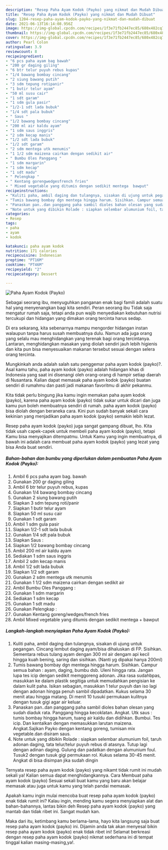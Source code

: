 ```yaml
---
description: "Resep Paha Ayam Kodok (Payko) yang nikmat dan Mudah Dibuat"
title: "Resep Paha Ayam Kodok (Payko) yang nikmat dan Mudah Dibuat"
slug: 1204-resep-paha-ayam-kodok-payko-yang-nikmat-dan-mudah-dibuat
date: 2021-06-13T16:14:08.956Z
image: https://img-global.cpcdn.com/recipes/1f3e71fb2447ec85/680x482cq70/paha-ayam-kodok-payko-foto-resep-utama.jpg
thumbnail: https://img-global.cpcdn.com/recipes/1f3e71fb2447ec85/680x482cq70/paha-ayam-kodok-payko-foto-resep-utama.jpg
cover: https://img-global.cpcdn.com/recipes/1f3e71fb2447ec85/680x482cq70/paha-ayam-kodok-payko-foto-resep-utama.jpg
author: Pearl Colon
ratingvalue: 3.9
reviewcount: 8
recipeingredient:
- "6 pcs paha ayam bag bawah"
- "200 gr daging giling"
- "6 btr telur puyuh rebus kupas"
- "1/4 bawang bombay cincang"
- "2 siung bawang putih"
- "3 sdm tepung rotipanir"
- "1 butir telur ayam"
- "50 ml susu cair"
- "1 sdt garam"
- "1 sdm gula pasir"
- "1/2-1 sdt lada bubuk"
- "1/4 sdt pala bubuk"
- " Saus "
- "1/2 bawang bombay cincang"
- "200 ml air kaldu ayam"
- "1 sdm saus inggris"
- "2 sdm kecap manis"
- "1/2 sdt lada bubuk"
- "1/2 sdt garam"
- "2 sdm mentega utk menumis"
- "1 1/2 sdm maizena cairkan dengan sedikit air"
- " Bumbu Oles Panggang "
- "1 sdm margarin"
- "1 sdm kecap"
- "1 sdt madu"
- " Pelengkap "
- " Kentang gorengwedgesfrench fries"
- " Mixed vegetable yang ditumis dengan sedikit mentega  bawput"
recipeinstructions:
- "Kuliti paha, ambil daging dan tulangnya, sisakan di ujung untuk pegangan. Cincang lembut daging ayam/bisa dihaluskan di FP. Sisihkan. Sementara rebus tulang ayam dengan 300 ml air dengam api kecil hingga kuah bening, saring dan sisihkan. (Nanti yg dipakai hanya 200ml)"
- "Tumis bawang bombay dgn mentega hingga harum. Sisihkan. Campur semua bahan : ayam, daging, bumbu dsb. Uleni hingga rata. Jangan lupa tes icip dengan sedikit memggoreng adonan. Jika rasa sudahbpas, masukkan ke dalam plastik segitiga untuk memudahkan pengisian ke dalam kulit paha. Isikan sebagian, masukkan 1 telur puyuh dan iso lagi dengan adonan hingga penuh sambil dipadatkan. Kukus selama 30 menit atau hingga matang. Di menit 10 tusuki permukaan kulitnya dengan tusuk gigi agar air keluar."
- "Panaskan pan..dan panggang paha sambil dioles bahan olesan yang sudah diaduk rata. Panggang hingga kecoklatan. Angkat. Utk saus : tumis bombay hingga harum, tuang air kaldu dan didihkan. Bumbui. Tes icip. Dan kentalkan dengan memasukkan larutan maizena. Angkat.Sajikan Payko dengan kentang goreng, tumisan mix vegetable.dan disiram saus."
- "Note untuk yang dibikin Rolade : siapkan selembar alumunium foil, taruh adonan daging, tata telur/telur puyuh rebus di atasnya. Tutup lagi dengan adinan daging. Gulung dan padatkan dengan alumunium foul. Tusuk2 dengan tusuk gigi permukaan rol. Kukus selama 30-45 menit. Angkat di bisa disimpan jika sudah dingin"
categories:
- Resep
tags:
- paha
- ayam
- kodok

katakunci: paha ayam kodok 
nutrition: 171 calories
recipecuisine: Indonesian
preptime: "PT16M"
cooktime: "PT46M"
recipeyield: "2"
recipecategory: Dessert

---
```



![Paha Ayam Kodok (Payko)](https://img-global.cpcdn.com/recipes/1f3e71fb2447ec85/680x482cq70/paha-ayam-kodok-payko-foto-resep-utama.jpg)

Sebagai seorang ibu, menyuguhkan panganan enak bagi famili adalah suatu hal yang menyenangkan bagi kita sendiri. Peran seorang ibu Tidak saja mengatur rumah saja, tetapi anda pun wajib menyediakan kebutuhan nutrisi tercukupi dan hidangan yang dimakan orang tercinta harus sedap.

Di era  sekarang, kita sebenarnya mampu mengorder hidangan instan walaupun tanpa harus susah membuatnya dulu. Namun ada juga orang yang selalu mau menghidangkan yang terenak bagi orang tercintanya. Lantaran, menghidangkan masakan yang diolah sendiri jauh lebih higienis dan kita pun bisa menyesuaikan makanan tersebut sesuai dengan selera orang tercinta. 



Mungkinkah anda adalah salah satu penggemar paha ayam kodok (payko)?. Asal kamu tahu, paha ayam kodok (payko) adalah hidangan khas di Indonesia yang saat ini disenangi oleh orang-orang di hampir setiap daerah di Nusantara. Kalian dapat memasak paha ayam kodok (payko) buatan sendiri di rumahmu dan pasti jadi makanan favoritmu di akhir pekanmu.

Kita tidak perlu bingung jika kamu ingin memakan paha ayam kodok (payko), karena paha ayam kodok (payko) tidak sukar untuk dicari dan juga kamu pun boleh membuatnya sendiri di rumah. paha ayam kodok (payko) bisa diolah dengan beraneka cara. Kini pun sudah banyak sekali cara kekinian yang menjadikan paha ayam kodok (payko) semakin lebih lezat.

Resep paha ayam kodok (payko) juga sangat gampang dibuat, lho. Kita tidak usah capek-capek untuk membeli paha ayam kodok (payko), tetapi Kamu bisa menyajikan ditempatmu. Untuk Kamu yang ingin membuatnya, di bawah ini adalah cara membuat paha ayam kodok (payko) yang lezat yang bisa Anda buat sendiri.

<!--inarticleads1-->

##### Bahan-bahan dan bumbu yang diperlukan dalam pembuatan Paha Ayam Kodok (Payko):

1. Ambil 6 pcs paha ayam bag. bawah
1. Gunakan 200 gr daging giling
1. Ambil 6 btr telur puyuh rebus, kupas
1. Gunakan 1/4 bawang bombay cincang
1. Gunakan 2 siung bawang putih
1. Siapkan 3 sdm tepung roti/panir
1. Siapkan 1 butir telur ayam
1. Siapkan 50 ml susu cair
1. Gunakan 1 sdt garam
1. Ambil 1 sdm gula pasir
1. Siapkan 1/2-1 sdt lada bubuk
1. Gunakan 1/4 sdt pala bubuk
1. Siapkan  Saus :
1. Siapkan 1/2 bawang bombay cincang
1. Ambil 200 ml air kaldu ayam
1. Sediakan 1 sdm saus inggris
1. Ambil 2 sdm kecap manis
1. Ambil 1/2 sdt lada bubuk
1. Siapkan 1/2 sdt garam
1. Gunakan 2 sdm mentega utk menumis
1. Gunakan 1 1/2 sdm maizena cairkan dengan sedikit air
1. Ambil  Bumbu Oles Panggang :
1. Gunakan 1 sdm margarin
1. Sediakan 1 sdm kecap
1. Gunakan 1 sdt madu
1. Gunakan  Pelengkap :
1. Gunakan  Kentang goreng/wedges/french fries
1. Ambil  Mixed vegetable yang ditumis dengan sedikit mentega + bawput




<!--inarticleads2-->

##### Langkah-langkah menyiapkan Paha Ayam Kodok (Payko):

1. Kuliti paha, ambil daging dan tulangnya, sisakan di ujung untuk pegangan. Cincang lembut daging ayam/bisa dihaluskan di FP. Sisihkan. Sementara rebus tulang ayam dengan 300 ml air dengam api kecil hingga kuah bening, saring dan sisihkan. (Nanti yg dipakai hanya 200ml)
1. Tumis bawang bombay dgn mentega hingga harum. Sisihkan. Campur semua bahan : ayam, daging, bumbu dsb. Uleni hingga rata. Jangan lupa tes icip dengan sedikit memggoreng adonan. Jika rasa sudahbpas, masukkan ke dalam plastik segitiga untuk memudahkan pengisian ke dalam kulit paha. Isikan sebagian, masukkan 1 telur puyuh dan iso lagi dengan adonan hingga penuh sambil dipadatkan. Kukus selama 30 menit atau hingga matang. Di menit 10 tusuki permukaan kulitnya dengan tusuk gigi agar air keluar.
1. Panaskan pan..dan panggang paha sambil dioles bahan olesan yang sudah diaduk rata. Panggang hingga kecoklatan. Angkat. Utk saus : tumis bombay hingga harum, tuang air kaldu dan didihkan. Bumbui. Tes icip. Dan kentalkan dengan memasukkan larutan maizena. Angkat.Sajikan Payko dengan kentang goreng, tumisan mix vegetable.dan disiram saus.
1. Note untuk yang dibikin Rolade : siapkan selembar alumunium foil, taruh adonan daging, tata telur/telur puyuh rebus di atasnya. Tutup lagi dengan adinan daging. Gulung dan padatkan dengan alumunium foul. Tusuk2 dengan tusuk gigi permukaan rol. Kukus selama 30-45 menit. Angkat di bisa disimpan jika sudah dingin




Ternyata resep paha ayam kodok (payko) yang nikamt tidak rumit ini mudah sekali ya! Kalian semua dapat menghidangkannya. Cara Membuat paha ayam kodok (payko) Sesuai sekali buat kamu yang baru akan belajar memasak atau juga untuk kamu yang telah pandai memasak.

Apakah kamu ingin mulai mencoba buat resep paha ayam kodok (payko) enak tidak rumit ini? Kalau ingin, mending kamu segera menyiapkan alat dan bahan-bahannya, lantas bikin deh Resep paha ayam kodok (payko) yang mantab dan tidak ribet ini. Sangat mudah kan. 

Maka dari itu, ketimbang kamu berlama-lama, hayo kita langsung saja buat resep paha ayam kodok (payko) ini. Dijamin anda tak akan menyesal bikin resep paha ayam kodok (payko) enak tidak ribet ini! Selamat berkreasi dengan resep paha ayam kodok (payko) nikmat sederhana ini di tempat tinggal kalian masing-masing,ya!.

